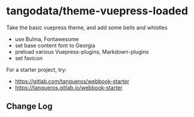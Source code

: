 # tangodata/theme-vuepress-loaded

Take the basic vuepress theme, and add some bells and whistles

- use Bulma, Fontawesome
- set base content font to Georgia
- preload various Vuepress-plugins, Markdown-plugins
- set favicon

For a starter project, try:

- https://gitlab.com/tangueros/webbook-starter
- https://tangueros.gitlab.io/webbook-starter


## Change Log


